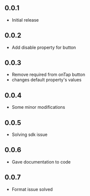 ## 0.0.1

- Initial release


## 0.0.2

- Add disable property for button


## 0.0.3

- Remove required from onTap button
- changes default property's values


## 0.0.4

- Some minor modifications

## 0.0.5

- Solving sdk issue



## 0.0.6

- Gave documentation to code



## 0.0.7

- Format issue solved


